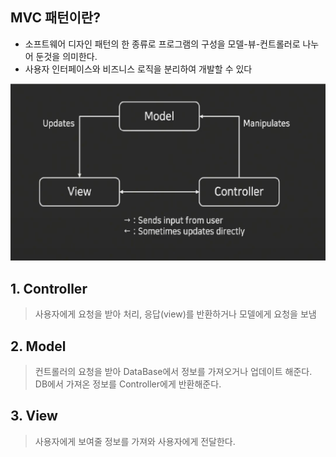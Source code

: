 ## MVC 패턴이란?
- 소프트웨어 디자인 패턴의 한 종류로 프로그램의 구성을 모델-뷰-컨트롤러로 나누어 둔것을 의미한다.
- 사용자 인터페이스와 비즈니스 로직을 분리하여 개발할 수 있다

![MvcPattern_01](./Image/Mvcpattern_01.png)

## 1. Controller
> 사용자에게 요청을 받아 처리, 응답(view)를 반환하거나 모델에게 요청을 보냄

## 2. Model
> 컨트롤러의 요청을 받아 DataBase에서 정보를 가져오거나 업데이트 해준다.<br/>
> DB에서 가져온 정보를 Controller에게 반환해준다.

## 3. View
> 사용자에게 보여줄 정보를 가져와 사용자에게 전달한다.
